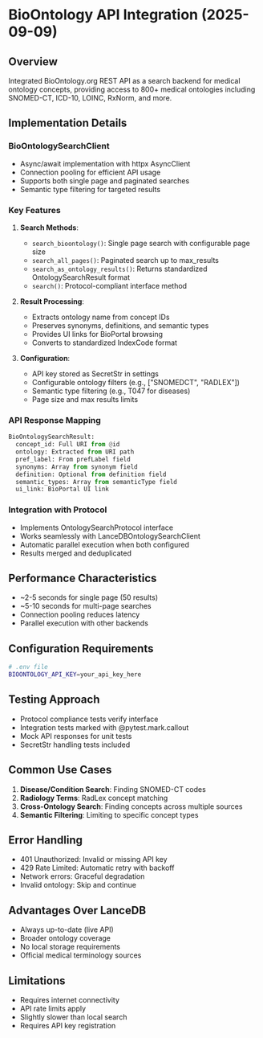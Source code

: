 # BioOntology API Integration (2025-09-09)

## Overview
Integrated BioOntology.org REST API as a search backend for medical ontology concepts, providing access to 800+ medical ontologies including SNOMED-CT, ICD-10, LOINC, RxNorm, and more.

## Implementation Details

### BioOntologySearchClient
- Async/await implementation with httpx AsyncClient
- Connection pooling for efficient API usage
- Supports both single page and paginated searches
- Semantic type filtering for targeted results

### Key Features
1. **Search Methods**:
   - `search_bioontology()`: Single page search with configurable page size
   - `search_all_pages()`: Paginated search up to max_results
   - `search_as_ontology_results()`: Returns standardized OntologySearchResult format
   - `search()`: Protocol-compliant interface method

2. **Result Processing**:
   - Extracts ontology name from concept IDs
   - Preserves synonyms, definitions, and semantic types
   - Provides UI links for BioPortal browsing
   - Converts to standardized IndexCode format

3. **Configuration**:
   - API key stored as SecretStr in settings
   - Configurable ontology filters (e.g., ["SNOMEDCT", "RADLEX"])
   - Semantic type filtering (e.g., T047 for diseases)
   - Page size and max results limits

### API Response Mapping
```python
BioOntologySearchResult:
  concept_id: Full URI from @id
  ontology: Extracted from URI path
  pref_label: From prefLabel field
  synonyms: Array from synonym field
  definition: Optional from definition field
  semantic_types: Array from semanticType field
  ui_link: BioPortal UI link
```

### Integration with Protocol
- Implements OntologySearchProtocol interface
- Works seamlessly with LanceDBOntologySearchClient
- Automatic parallel execution when both configured
- Results merged and deduplicated

## Performance Characteristics
- ~2-5 seconds for single page (50 results)
- ~5-10 seconds for multi-page searches
- Connection pooling reduces latency
- Parallel execution with other backends

## Configuration Requirements
```bash
# .env file
BIOONTOLOGY_API_KEY=your_api_key_here
```

## Testing Approach
- Protocol compliance tests verify interface
- Integration tests marked with @pytest.mark.callout
- Mock API responses for unit tests
- SecretStr handling tests included

## Common Use Cases
1. **Disease/Condition Search**: Finding SNOMED-CT codes
2. **Radiology Terms**: RadLex concept matching
3. **Cross-Ontology Search**: Finding concepts across multiple sources
4. **Semantic Filtering**: Limiting to specific concept types

## Error Handling
- 401 Unauthorized: Invalid or missing API key
- 429 Rate Limited: Automatic retry with backoff
- Network errors: Graceful degradation
- Invalid ontology: Skip and continue

## Advantages Over LanceDB
- Always up-to-date (live API)
- Broader ontology coverage
- No local storage requirements
- Official medical terminology sources

## Limitations
- Requires internet connectivity
- API rate limits apply
- Slightly slower than local search
- Requires API key registration